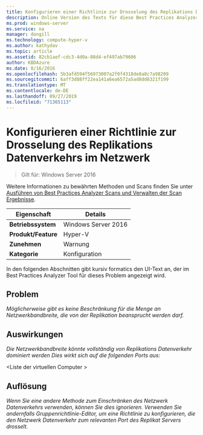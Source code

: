 ```yaml
---
title: Konfigurieren einer Richtlinie zur Drosselung des Replikations Datenverkehrs im Netzwerk
description: Online Version des Texts für diese Best Practices Analyzer Regel.
ms.prod: windows-server
ms.service: na
manager: dongill
ms.technology: compute-hyper-v
ms.author: kathydav
ms.topic: article
ms.assetid: 82cb1aef-cdc3-4d0a-88d4-ef497ab79606
author: KBDAzure
ms.date: 8/16/2016
ms.openlocfilehash: 5b3afd594f56973007a2f0f4318de8a8c7a98209
ms.sourcegitcommit: 6aff3d88ff22ea141a6ea6572a5ad8dd6321f199
ms.translationtype: MT
ms.contentlocale: de-DE
ms.lasthandoff: 09/27/2019
ms.locfileid: "71365113"
---
```

# <a name="configure-a-policy-to-throttle-the-replication-traffic-on-the-network"></a>Konfigurieren einer Richtlinie zur Drosselung des Replikations Datenverkehrs im Netzwerk

>Gilt für: Windows Server 2016

Weitere Informationen zu bewährten Methoden und Scans finden Sie unter [Ausführen von Best Practices Analyzer Scans und Verwalten der Scan Ergebnisse](https://go.microsoft.com/fwlink/p/?LinkID=223177).  
  
|Eigenschaft|Details|  
|-|-|  
|**Betriebssystem**|Windows Server 2016|  
|**Produkt/Feature**|Hyper-V|  
|**Zunehmen**|Warnung|  
|**Kategorie**|Konfiguration|  
  
In den folgenden Abschnitten gibt kursiv formatics den UI-Text an, der im Best Practices Analyzer Tool für dieses Problem angezeigt wird.  
  
## <a name="issue"></a>Problem  
*Möglicherweise gibt es keine Beschränkung für die Menge an Netzwerkbandbreite, die von der Replikation beansprucht werden darf.*  
  
## <a name="impact"></a>Auswirkungen  
*Die Netzwerkbandbreite könnte vollständig von Replikations Datenverkehr dominiert werden Dies wirkt sich auf die folgenden Ports aus:*  
  
\<Liste der virtuellen Computer >  
  
## <a name="resolution"></a>Auflösung  
*Wenn Sie eine andere Methode zum Einschränken des Netzwerk Datenverkehrs verwenden, können Sie dies ignorieren. Verwenden Sie andernfalls Gruppenrichtlinie-Editor, um eine Richtlinie zu konfigurieren, die den Netzwerk Datenverkehr zum relevanten Port des Replikat Servers drosselt.*  
  
  


